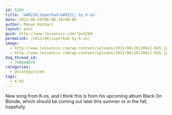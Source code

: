 ```yaml
---
id: 5204
title: '&#8220;Superbad!&#8221; by K-os'
date: 2012-06-26T06:06:34+00:00
author: Manan Kothari
layout: post
guid: http://www.lessonsix.com/?p=5204
permalink: /2012/06/superbad-by-k-os/
image:
  - http://www.lessonsix.com/wp-content/uploads/2012/06/20120621-KOS.jpg
  - http://www.lessonsix.com/wp-content/uploads/2012/06/20120621-KOS.jpg
dsq_thread_id:
  - 740848879
categories:
  - Uncategorized
tags:
  - K-OS
---
```

New song from K-os, and I think this is from his upcoming album Black On Blonde, which should be coming out later this summer or in the fall, hopefully.